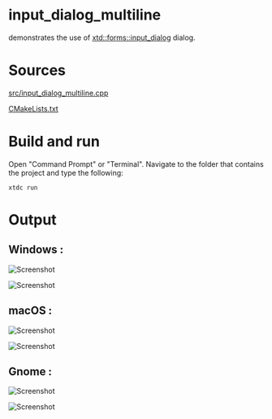 # input_dialog_multiline

demonstrates the use of [xtd::forms::input_dialog](../../../../src/xtd_forms/include/xtd/forms/input_dialog.hpp) dialog.

# Sources

[src/input_dialog_multiline.cpp](src/input_dialog_multiline.cpp)

[CMakeLists.txt](CMakeLists.txt)

# Build and run

Open "Command Prompt" or "Terminal". Navigate to the folder that contains the project and type the following:

```shell
xtdc run
```

# Output

## Windows :

![Screenshot](../../../../docs/pictures/examples/input_dialog_multiline_w.png)

![Screenshot](../../../../docs/pictures/examples/input_dialog_multiline_wd.png)

## macOS :

![Screenshot](../../../../docs/pictures/examples/input_dialog_multiline_m.png)

![Screenshot](../../../../docs/pictures/examples/input_dialog_multiline_md.png)

## Gnome :

![Screenshot](../../../../docs/pictures/examples/input_dialog_multiline_g.png)

![Screenshot](../../../../docs/pictures/examples/input_dialog_multiline_gd.png)
